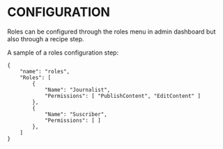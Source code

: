 # CONFIGURATION
Roles can be configured through the roles menu in admin dashboard but also through a recipe step.

A sample of a roles configuration step:
```
{
    "name": "roles",
    "Roles": [
        {
            "Name": "Journalist",
            "Permissions": [ "PublishContent", "EditContent" ]
        },
        {
            "Name": "Suscriber",
            "Permissions": [ ]
        },
    ]
}
```
